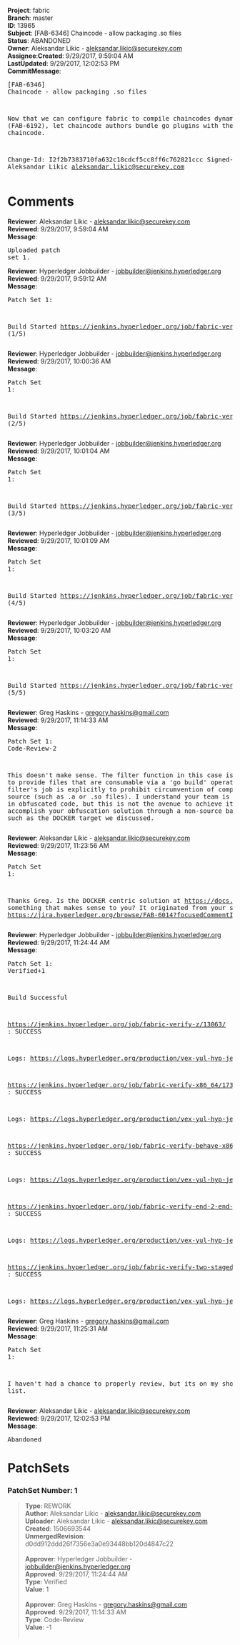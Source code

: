 <strong>Project</strong>: fabric</br><strong>Branch</strong>: master<br><strong>ID</strong>: 13965<br><strong>Subject</strong>: [FAB-6346] Chaincode - allow packaging .so files<br><strong>Status</strong>: ABANDONED<br><strong>Owner</strong>: Aleksandar Likic - aleksandar.likic@securekey.com<br><strong>Assignee</strong>:<strong>Created</strong>: 9/29/2017, 9:59:04 AM<br><strong>LastUpdated</strong>: 9/29/2017, 12:02:53 PM<br><strong>CommitMessage</strong>:<br><pre>[FAB-6346] Chaincode - allow packaging .so files

Now that we can configure fabric to compile chaincodes
dynamically (FAB-6192), let chaincode authors bundle
go plugins with their chaincode.

Change-Id: I2f2b7383710fa632c18cdcf5cc8ff6c762821ccc
Signed-off-by: Aleksandar Likic <aleksandar.likic@securekey.com>
</pre><h1>Comments</h1><strong>Reviewer</strong>: Aleksandar Likic - aleksandar.likic@securekey.com<br><strong>Reviewed</strong>: 9/29/2017, 9:59:04 AM<br><strong>Message</strong>: <pre>Uploaded patch set 1.</pre><strong>Reviewer</strong>: Hyperledger Jobbuilder - jobbuilder@jenkins.hyperledger.org<br><strong>Reviewed</strong>: 9/29/2017, 9:59:12 AM<br><strong>Message</strong>: <pre>Patch Set 1:

Build Started https://jenkins.hyperledger.org/job/fabric-verify-z/13063/ (1/5)</pre><strong>Reviewer</strong>: Hyperledger Jobbuilder - jobbuilder@jenkins.hyperledger.org<br><strong>Reviewed</strong>: 9/29/2017, 10:00:36 AM<br><strong>Message</strong>: <pre>Patch Set 1:

Build Started https://jenkins.hyperledger.org/job/fabric-verify-x86_64/17396/ (2/5)</pre><strong>Reviewer</strong>: Hyperledger Jobbuilder - jobbuilder@jenkins.hyperledger.org<br><strong>Reviewed</strong>: 9/29/2017, 10:01:04 AM<br><strong>Message</strong>: <pre>Patch Set 1:

Build Started https://jenkins.hyperledger.org/job/fabric-verify-behave-x86_64/11402/ (3/5)</pre><strong>Reviewer</strong>: Hyperledger Jobbuilder - jobbuilder@jenkins.hyperledger.org<br><strong>Reviewed</strong>: 9/29/2017, 10:01:09 AM<br><strong>Message</strong>: <pre>Patch Set 1:

Build Started https://jenkins.hyperledger.org/job/fabric-verify-end-2-end-x86_64/8971/ (4/5)</pre><strong>Reviewer</strong>: Hyperledger Jobbuilder - jobbuilder@jenkins.hyperledger.org<br><strong>Reviewed</strong>: 9/29/2017, 10:03:20 AM<br><strong>Message</strong>: <pre>Patch Set 1:

Build Started https://jenkins.hyperledger.org/job/fabric-verify-two-staged-ci-check-x86_64/163/ (5/5)</pre><strong>Reviewer</strong>: Greg Haskins - gregory.haskins@gmail.com<br><strong>Reviewed</strong>: 9/29/2017, 11:14:33 AM<br><strong>Message</strong>: <pre>Patch Set 1: Code-Review-2

This doesn't make sense.  The filter function in this case is intended to provide files that are consumable via a 'go build' operation.  The filter's job is explicitly to prohibit circumvention of compilable source (such as .a or .so files).  I understand your team is interested in obfuscated code, but this is not the avenue to achieve it.  Please accomplish your obfuscation solution through a non-source based target, such as the DOCKER target we discussed.</pre><strong>Reviewer</strong>: Aleksandar Likic - aleksandar.likic@securekey.com<br><strong>Reviewed</strong>: 9/29/2017, 11:23:56 AM<br><strong>Message</strong>: <pre>Patch Set 1:

Thanks Greg. Is the DOCKER centric solution at https://docs.google.com/document/d/1BLQ0PWKdtpQtIlKewRAkdhjSGkDPWXTXj12Oe1GBw6I/edit#heading=h.9pacqguezrqe something that makes sense to you? It originated from your suggestion at https://jira.hyperledger.org/browse/FAB-6014?focusedCommentId=30585&page=com.atlassian.jira.plugin.system.issuetabpanels%3Acomment-tabpanel#comment-30585</pre><strong>Reviewer</strong>: Hyperledger Jobbuilder - jobbuilder@jenkins.hyperledger.org<br><strong>Reviewed</strong>: 9/29/2017, 11:24:44 AM<br><strong>Message</strong>: <pre>Patch Set 1: Verified+1

Build Successful 

https://jenkins.hyperledger.org/job/fabric-verify-z/13063/ : SUCCESS

Logs: https://logs.hyperledger.org/production/vex-yul-hyp-jenkins-1/fabric-verify-z/13063

https://jenkins.hyperledger.org/job/fabric-verify-x86_64/17396/ : SUCCESS

Logs: https://logs.hyperledger.org/production/vex-yul-hyp-jenkins-1/fabric-verify-x86_64/17396

https://jenkins.hyperledger.org/job/fabric-verify-behave-x86_64/11402/ : SUCCESS

Logs: https://logs.hyperledger.org/production/vex-yul-hyp-jenkins-1/fabric-verify-behave-x86_64/11402

https://jenkins.hyperledger.org/job/fabric-verify-end-2-end-x86_64/8971/ : SUCCESS

Logs: https://logs.hyperledger.org/production/vex-yul-hyp-jenkins-1/fabric-verify-end-2-end-x86_64/8971

https://jenkins.hyperledger.org/job/fabric-verify-two-staged-ci-check-x86_64/163/ : SUCCESS

Logs: https://logs.hyperledger.org/production/vex-yul-hyp-jenkins-1/fabric-verify-two-staged-ci-check-x86_64/163</pre><strong>Reviewer</strong>: Greg Haskins - gregory.haskins@gmail.com<br><strong>Reviewed</strong>: 9/29/2017, 11:25:31 AM<br><strong>Message</strong>: <pre>Patch Set 1:

I haven't had a chance to properly review, but its on my short list.</pre><strong>Reviewer</strong>: Aleksandar Likic - aleksandar.likic@securekey.com<br><strong>Reviewed</strong>: 9/29/2017, 12:02:53 PM<br><strong>Message</strong>: <pre>Abandoned</pre><h1>PatchSets</h1><h3>PatchSet Number: 1</h3><blockquote><strong>Type</strong>: REWORK<br><strong>Author</strong>: Aleksandar Likic - aleksandar.likic@securekey.com<br><strong>Uploader</strong>: Aleksandar Likic - aleksandar.likic@securekey.com<br><strong>Created</strong>: 1506693544<br><strong>UnmergedRevision</strong>: d0dd912ddd26f7356e3a0e93448bb120d4847c22<br><br><strong>Approver</strong>: Hyperledger Jobbuilder - jobbuilder@jenkins.hyperledger.org<br><strong>Approved</strong>: 9/29/2017, 11:24:44 AM<br><strong>Type</strong>: Verified<br><strong>Value</strong>: 1<br><br><strong>Approver</strong>: Greg Haskins - gregory.haskins@gmail.com<br><strong>Approved</strong>: 9/29/2017, 11:14:33 AM<br><strong>Type</strong>: Code-Review<br><strong>Value</strong>: -1<br><br></blockquote>